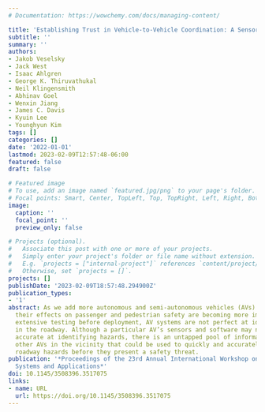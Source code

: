 ```yaml
---
# Documentation: https://wowchemy.com/docs/managing-content/

title: 'Establishing Trust in Vehicle-to-Vehicle Coordination: A Sensor Fusion Approach'
subtitle: ''
summary: ''
authors:
- Jakob Veselsky
- Jack West
- Isaac Ahlgren
- George K. Thiruvathukal
- Neil Klingensmith
- Abhinav Goel
- Wenxin Jiang
- James C. Davis
- Kyuin Lee
- Younghyun Kim
tags: []
categories: []
date: '2022-01-01'
lastmod: 2023-02-09T12:57:48-06:00
featured: false
draft: false

# Featured image
# To use, add an image named `featured.jpg/png` to your page's folder.
# Focal points: Smart, Center, TopLeft, Top, TopRight, Left, Right, BottomLeft, Bottom, BottomRight.
image:
  caption: ''
  focal_point: ''
  preview_only: false

# Projects (optional).
#   Associate this post with one or more of your projects.
#   Simply enter your project's folder or file name without extension.
#   E.g. `projects = ["internal-project"]` references `content/project/deep-learning/index.md`.
#   Otherwise, set `projects = []`.
projects: []
publishDate: '2023-02-09T18:57:48.294900Z'
publication_types:
- '1'
abstract: As we add more autonomous and semi-autonomous vehicles (AVs) to our roads,
  their effects on passenger and pedestrian safety are becoming more important. Despite
  extensive testing before deployment, AV systems are not perfect at identifying hazards
  in the roadway. Although a particular AV’s sensors and software may not be 100%
  accurate at identifying hazards, there is an untapped pool of information held by
  other AVs in the vicinity that could be used to quickly and accurately identify
  roadway hazards before they present a safety threat.
publication: '*Proceedings of the 23rd Annual International Workshop on Mobile Computing
  Systems and Applications*'
doi: 10.1145/3508396.3517075
links:
- name: URL
  url: https://doi.org/10.1145/3508396.3517075
---
```

